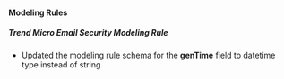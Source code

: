 
#### Modeling Rules

##### Trend Micro Email Security Modeling Rule

- Updated the modeling rule schema for the **genTime** field to datetime type instead of string
